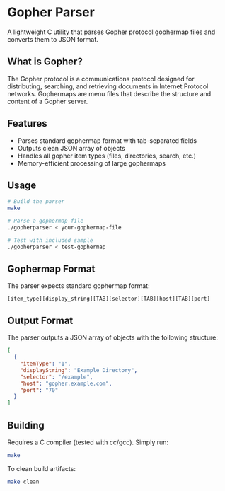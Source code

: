 # Gopher Parser

A lightweight C utility that parses Gopher protocol gophermap files and converts them to JSON format.

## What is Gopher?

The Gopher protocol is a communications protocol designed for distributing, searching, and retrieving documents in Internet Protocol networks. Gophermaps are menu files that describe the structure and content of a Gopher server.

## Features

- Parses standard gophermap format with tab-separated fields
- Outputs clean JSON array of objects
- Handles all gopher item types (files, directories, search, etc.)
- Memory-efficient processing of large gophermaps

## Usage

```bash
# Build the parser
make

# Parse a gophermap file
./gopherparser < your-gophermap-file

# Test with included sample
./gopherparser < test-gophermap
```

## Gophermap Format

The parser expects standard gophermap format:
```
[item_type][display_string][TAB][selector][TAB][host][TAB][port]
```

## Output Format

The parser outputs a JSON array of objects with the following structure:
```json
[
  {
    "itemType": "1",
    "displayString": "Example Directory",
    "selector": "/example",
    "host": "gopher.example.com",
    "port": "70"
  }
]
```

## Building

Requires a C compiler (tested with cc/gcc). Simply run:
```bash
make
```

To clean build artifacts:
```bash
make clean
```
